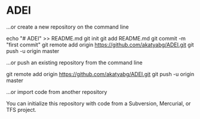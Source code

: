 # ADEI

…or create a new repository on the command line

echo "# ADEI" >> README.md
git init
git add README.md
git commit -m "first commit"
git remote add origin https://github.com/akatyabg/ADEI.git
git push -u origin master

…or push an existing repository from the command line

git remote add origin https://github.com/akatyabg/ADEI.git
git push -u origin master

…or import code from another repository

You can initialize this repository with code from a Subversion, Mercurial, or TFS project.
